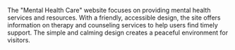 The "Mental Health Care" website focuses on providing mental health services and resources. With a friendly, accessible design, the site offers information on therapy and counseling services to help users find timely support. The simple and calming design creates a peaceful environment for visitors.




